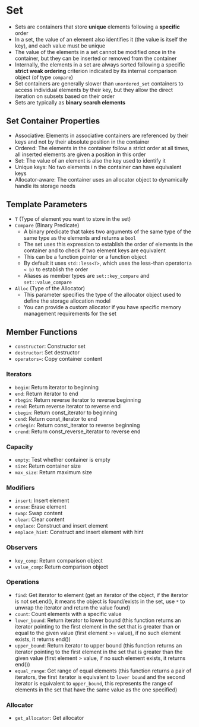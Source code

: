 # Set
- Sets are containers that store **unique** elements following a **specific** order
- In a set, the value of an element also identifies it (the value is itself the key), and each value must be unique
- The value of the elements in a set cannot be modified once in the container, but they can be inserted or removed from the container
- Internally, the elements in a set are always sorted following a specific **strict weak ordering** criterion indicated by its internal comparison object (of type `compare`)
- Set containers are generally slower than `unordered_set` containers to access individual elements by their key, but they allow the direct iteration on subsets based on their order
- Sets are typically as **binary search elements**

## Set Container Properties
- Associative: Elements in associative containers are referenced by their keys and not by their absolute position in the container
- Ordered: The elements in the container follow a strict order at all times, all inserted elements are given a position in this order
- Set: The value of an element is also the key used to identify it
- Unique keys: No two elements i n the container can have equivalent keys
- Allocator-aware: The container uses an allocator object to dynamically handle its storage needs

## Template Parameters
- `T` (Type of element you want to store in the set)
- `Compare` (Binary Predicate)
  - A binary predicate that takes two arguments of the same type of the same type as the elements and returns a `bool`
  - The set uses this expression to establish the order of elements in the container and to check if two element keys are equivalent
  - This can be a function pointer or a function object
  - By default it uses `std::less<T>`, which uses the less-than operator`(a < b)` to establish the order
  - Aliases as member types are `set::key_compare` and `set::value_compare`
- `Alloc` (Type of the Allocator)
  - This parameter specifies the type of the allocator object used to define the storage allocation model
  - You can provide a custom allocator if you have specific memory management requirements for the set

## Member Functions
- `constructor`: Constructor set
- `destructor`: Set destructor
- `operators=`: Copy container content

### Iterators
- `begin`: Return iterator to beginning
- `end`: Return iterator to end
- `rbegin`: Return reverse iterator to reverse beginning
- `rend`: Return reverse iterator to reverse end
- `cbegin`: Return const_iterator to beginning
- `cend`: Return const_iterator to end
- `crbegin`: Return const_iterator to reverse beginning
- `crend`: Return const_reverse_iterator to reverse end

### Capacity
- `empty`: Test whether container is empty
- `size`: Return container size
- `max_size`: Return maximum size

### Modifiers
- `insert`: Insert element
- `erase`: Erase element
- `swap`: Swap content
- `clear`: Clear content
- `emplace`: Construct and insert element
- `emplace_hint`: Construct and insert element with hint

### Observers
- `key_comp`: Return comparison object
- `value_comp`: Return comparison object

### Operations
- `find`: Get iterator to element (get an iterator of the object, if the iterator is not set.end(), it means the object is found/exists in the set, use `*` to unwrap the iterator and return the value found)
- `count`: Count elements with a specific value
- `lower_bound`: Return iterator to lower bound (this function returns an iterator pointing to the first element in the set that is greater than or equal to the given value (first element >= value), if no such element exists, it returns end())
- `upper_bound`: Return iterator to upper bound (this function returns an iterator pointing to the first element in the set that is greater than the given value (first element > value, if no such element exists, it returns end())
- `equal_range`: Get range of equal elements (this function returns a pair of iterators, the first iterator is equivalent to `lower bound` and the second iterator is equivalent to `upper_bound`, this represents the range of elements in the set that have the same value as the one specified)

### Allocator
- `get_allocator`: Get allocator